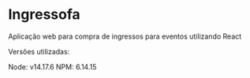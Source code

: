 # Ingressofa
Aplicação web para compra de ingressos para eventos utilizando React

Versões utilizadas:

Node: v14.17.6
NPM: 6.14.15
